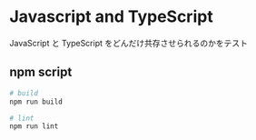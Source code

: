 # Javascript and TypeScript
JavaScript と TypeScript をどんだけ共存させられるのかをテスト

## npm script
```bash
# build
npm run build

# lint
npm run lint
```